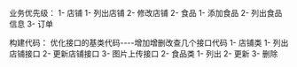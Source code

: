 业务优先级：
    1- 店铺
        1- 列出店铺
        2- 修改店铺
    2- 食品
        1- 添加食品
        2- 列出食品信息
    3- 订单

构建代码： 优化接口的基类代码----增加增删改查几个接口代码
    1- 店铺类
        1- 列出店铺接口
        2- 更新店铺接口
        3- 图片上传接口
    2- 食品类
        1- 列出
        2- 更新
        3- 删除